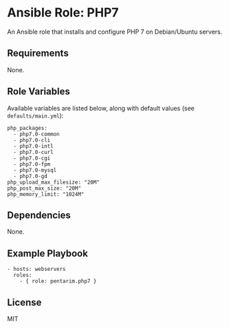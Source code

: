 # Ansible Role: PHP7

An Ansible role that installs and configure PHP 7 on Debian/Ubuntu servers.

## Requirements

None.

## Role Variables

Available variables are listed below, along with default values (see `defaults/main.yml`):

    php_packages:
      - php7.0-common
      - php7.0-cli
      - php7.0-intl
      - php7.0-curl
      - php7.0-cgi
      - php7.0-fpm
      - php7.0-mysql
      - php7.0-gd
    php_upload_max_filesize: "20M"
    php_post_max_size: "20M"
    php_memory_limit: "1024M"

## Dependencies

None.

## Example Playbook

    - hosts: webservers
      roles:
        - { role: pentarim.php7 }

## License

MIT
